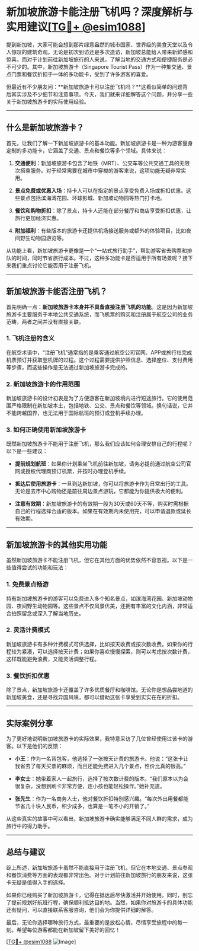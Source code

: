 # 新加坡旅游卡能注册飞机吗？深度解析与实用建议[[TG💪+ @esim1088](https://t.me/s/esim1088)]

提到新加坡，大家可能会想到那片绿意盎然的城市国家、世界级的美食天堂以及令人惊叹的建筑奇观。无论是初次到访还是多次造访，新加坡总能给人带来新鲜感和惊喜。而对于计划前往新加坡旅行的人来说，了解当地的交通方式和便捷服务是必不可少的。其中，新加坡旅游卡（Singapore Tourist Pass）作为一种集交通、景点门票和餐饮折扣于一体的多功能卡，受到了许多游客的喜爱。

但最近有不少朋友问：**新加坡旅游卡可以注册飞机吗？**这看似简单的问题背后其实涉及不少细节和注意事项。今天，我们就来详细解答这个问题，并分享一些关于新加坡旅游卡的实际使用经验。

---

## 什么是新加坡旅游卡？

首先，让我们了解一下新加坡旅游卡的基本功能。新加坡旅游卡是一种为游客量身定制的多功能卡，它涵盖了交通、景点和餐饮等多个领域。具体来说：

1. **交通便利**：新加坡旅游卡包含了地铁（MRT）、公交车等公共交通工具的无限次搭乘服务。对于经常需要在城市中穿梭的游客来说，这项功能无疑非常实用。
   
2. **景点免费或优惠入场**：持卡人可以在指定的景点享受免费入场或折扣优惠。这些景点包括滨海湾花园、环球影城、新加坡动物园等热门打卡地。

3. **餐饮和购物折扣**：除了景点，持卡人还能在部分餐厅和商店享受折扣优惠，让旅行更加经济实惠。

4. **附加福利**：有些版本的旅游卡还提供机场接送服务或额外的体验项目，比如夜间野生动物园游览等。

从功能上看，新加坡旅游卡更像是一个“一站式旅行助手”，帮助游客省去购票和排队的时间，同时节省旅行成本。不过，这种多功能卡是否适用于所有场景呢？接下来我们重点讨论它能否用于注册飞机。

---

## 新加坡旅游卡能否注册飞机？

首先明确一点：**新加坡旅游卡本身并不具备直接注册飞机的功能**。这是因为新加坡旅游卡主要服务于本地公共交通系统，而飞机票的购买和注册属于航空公司的业务范畴，两者之间并没有直接关联。

### 1. 飞机注册的含义

在航空术语中，“注册飞机”通常指的是乘客通过航空公司官网、APP或旅行社完成机票预订并获取登机牌的过程。这个过程需要提供护照信息、选择座位、支付费用等步骤，而这些操作是无法通过新加坡旅游卡完成的。

### 2. 新加坡旅游卡的作用范围

新加坡旅游卡的设计初衷是为了方便游客在新加坡境内进行短途旅行。它的使用范围严格限制在新加坡本土，包括地铁、公交、景点和餐饮等领域。换句话说，它并不能跨越国界，也无法用于国际航班的预订或登机手续办理。

### 3. 如何正确使用新加坡旅游卡

既然新加坡旅游卡不能用于注册飞机，那么我们应该如何合理安排自己的行程呢？以下是一些建议：

- **提前规划航班**：如果你计划乘坐飞机前往新加坡，请务必提前通过航空公司官网或授权代理商预订机票，并按时办理登机手续。
  
- **抵达后使用旅游卡**：一旦到达新加坡，你可以将旅游卡作为日常出行的工具。无论是去市中心购物还是前往周边景点游玩，它都能为你提供极大的便利。

- **注意有效期**：新加坡旅游卡的有效期一般为30天或60天不等，购买时需根据自己的行程选择合适的版本。如果在有效期内未使用完，可以申请退款或延长有效期。

---

## 新加坡旅游卡的其他实用功能

虽然新加坡旅游卡不能注册飞机，但它在其他方面的优势依然不容忽视。以下是一些值得尝试的功能和玩法：

### 1. 免费景点畅游

持有新加坡旅游卡的游客可以免费进入多个知名景点，如滨海湾花园、新加坡动物园、夜间野生动物园等。这些景点不仅风景优美，还拥有丰富的文化内涵，非常适合拍照留念或深入了解当地历史。

### 2. 灵活计费模式

新加坡旅游卡有多种计费模式可供选择，比如按天收费或按次数收费。如果你的行程较为紧凑，可以选择按天计费；如果你喜欢慢慢探索，则可以考虑按次数计费，这样既能避免浪费，又能灵活调整行程。

### 3. 餐饮折扣优惠

除了景点，新加坡旅游卡还覆盖了许多优质餐厅和咖啡馆。无论你是想品尝地道的新加坡美食，还是寻找异国风味，都可以借助这张卡享受到实实在在的折扣。

---

## 实际案例分享

为了更好地说明新加坡旅游卡的实际效果，我特意采访了几位曾经使用过该卡的游客。以下是他们的反馈：

- **小王**：作为一名背包客，他选择了一张按天计费的旅游卡。他说：“这张卡让我省去了每天买票的麻烦，而且还能免费进入几个景点，性价比真的很高。”

- **李女士**：她带着家人一起旅行，选择了按次数计费的版本。“我们原本以为会很复杂，没想到刷卡非常方便，连小孩也能轻松操作。”她补充道。

- **张先生**：作为一名商务人士，他对餐饮折扣特别感兴趣。“每次外出用餐都能节省几十块人民币，积少成多，也算是一笔不小的开销了。”

从这些真实的故事中可以看出，新加坡旅游卡确实能够满足不同人群的需求，成为旅行中的得力助手。

---

## 总结与建议

综上所述，新加坡旅游卡虽然不能直接用于注册飞机，但它在本地交通、景点参观和餐饮消费等方面的表现都非常出色。对于计划前往新加坡旅行的朋友来说，这张卡无疑是值得入手的选择。

如果你已经购买了新加坡旅游卡，记得在抵达后尽快激活并开始使用。同时，别忘了提前规划好航班行程，确保顺利抵达目的地。当然，如果你对旅游卡的具体功能还有疑问，可以直接联系客服咨询，他们会为你提供详细的解答。

最后，无论你选择哪种旅行方式，最重要的是放松心情，尽情享受旅程中的每一刻。希望每位游客都能在新加坡留下美好的回忆！

[[TG💪+ @esim1088](https://t.me/s/esim1088) ![Image](https://i.postimg.cc/4NQfJmqS/Snipaste-2025-05-13-00-14-12.png)]
